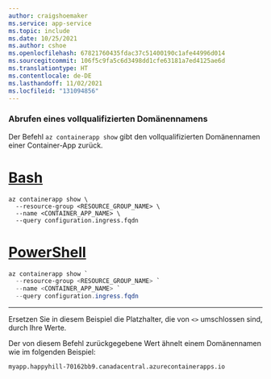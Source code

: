 ```yaml
---
author: craigshoemaker
ms.service: app-service
ms.topic: include
ms.date: 10/25/2021
ms.author: cshoe
ms.openlocfilehash: 67821760435fdac37c51400190c1afe44996d014
ms.sourcegitcommit: 106f5c9fa5c6d3498dd1cfe63181a7ed4125ae6d
ms.translationtype: HT
ms.contentlocale: de-DE
ms.lasthandoff: 11/02/2021
ms.locfileid: "131094856"
---
```

### <a name="get-fully-qualified-domain-name"></a>Abrufen eines vollqualifizierten Domänennamens

Der Befehl `az containerapp show` gibt den vollqualifizierten Domänennamen einer Container-App zurück.

# <a name="bash"></a>[Bash](#tab/bash)

```azurecli
az containerapp show \
  --resource-group <RESOURCE_GROUP_NAME> \
  --name <CONTAINER_APP_NAME> \
  --query configuration.ingress.fqdn
```

# <a name="powershell"></a>[PowerShell](#tab/powershell)

```powershell
az containerapp show `
  --resource-group <RESOURCE_GROUP_NAME> `
  --name <CONTAINER_APP_NAME> `
  --query configuration.ingress.fqdn
```

---

Ersetzen Sie in diesem Beispiel die Platzhalter, die von `<>` umschlossen sind, durch Ihre Werte.

Der von diesem Befehl zurückgegebene Wert ähnelt einem Domänennamen wie im folgenden Beispiel:

```console
myapp.happyhill-70162bb9.canadacentral.azurecontainerapps.io
```
